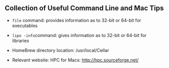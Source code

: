 ## Collection of Useful Command Line and Mac Tips
- `file` command: provides information as to 32-bit or 64-bit for executables  
- `lipo -info`command: gives information as to 32-bit or 64-bit for libraries  

- HomeBrew directory location: /usr/local/Cellar

- Relevant website: HPC for Macs: http://hpc.sourceforge.net/
